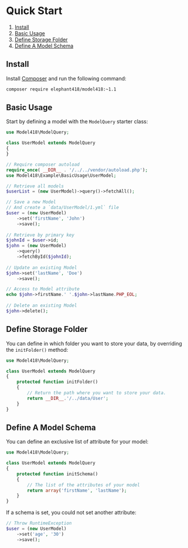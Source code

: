 Quick Start
======

1. [Install](#install)
2. [Basic Usage](#basic-usage)
3. [Define Storage Folder](#define-storage-folder)
4. [Define A Model Schema](#define-a-model-schema)



Install
--------

Install [Composer](http://getcomposer.org/doc/01-basic-usage.md#installation) and run the following command:

```sh
composer require elephant418/model418:~1.1
```



Basic Usage
--------

Start by defining a model with the `ModelQuery` starter class:

```php
use Model418\ModelQuery;

class UserModel extends ModelQuery
{
}
```

```php
// Require composer autoload
require_once( __DIR__ . '/../../vendor/autoload.php');
use Model418\Example\BasicUsage\UserModel;

// Retrieve all models
$userList = (new UserModel)->query()->fetchAll();

// Save a new Model
// And create a `data/UserModel/1.yml` file
$user = (new UserModel)
    ->set('firstName', 'John')
    ->save();
    
// Retrieve by primary key
$johnId = $user->id;
$john = (new UserModel)
    ->query()
    ->fetchById($johnId);
    
// Update an existing Model
$john->set('lastName', 'Doe')
    ->save();

// Access to Model attribute
echo $john->firstName.' '.$john->lastName.PHP_EOL;
    
// Delete an existing Model
$john->delete();
```



Define Storage Folder
--------

You can define in which folder you want to store your data, by overriding the `initFolder()` method:

```php
use Model418\ModelQuery;

class UserModel extends ModelQuery
{
    protected function initFolder()
    {
        // Return the path where you want to store your data.
        return __DIR__.'/../data/User';
    }
}
```



Define A Model Schema
--------

You can define an exclusive list of attribute for your model:

```php
use Model418\ModelQuery;

class UserModel extends ModelQuery
{
    protected function initSchema()
    {
        // The list of the attributes of your model
        return array('firstName', 'lastName');
    }
}
```

If a schema is set, you could not set another attribute: 

```php
// Throw RuntimeException
$user = (new UserModel)
    ->set('age', '30')
    ->save();
```
